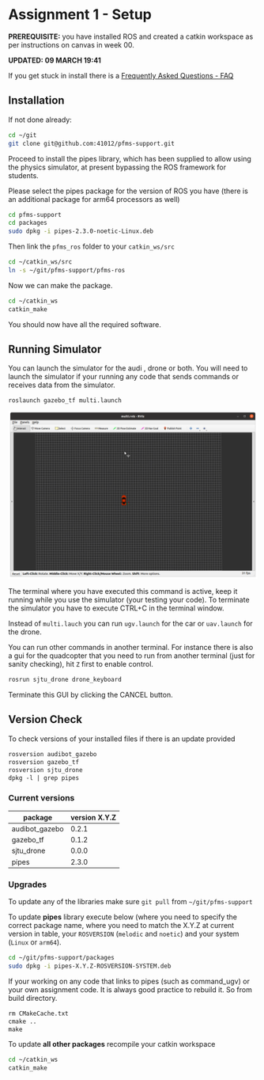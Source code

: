 

Assignment 1 - Setup
=========================

**PREREQUISITE:** you have installed ROS and created a catkin workspace as per instructions on canvas in week 00. 

**UPDATED: 09 MARCH 19:41**

If you get stuck in install there is a [Frequently Asked Questions - FAQ](./FAQ.md)

## Installation

If not done already:

```bash
cd ~/git
git clone git@github.com:41012/pfms-support.git
```

Proceed to install the pipes library, which has been supplied to allow using the physics simulator, at present bypassing the ROS framework for students.

Please select the pipes package for the version of ROS you have (there is an additional package for arm64 processors as well)

```bash
cd pfms-support
cd packages
sudo dpkg -i pipes-2.3.0-noetic-Linux.deb
```

Then link the `pfms_ros` folder to your `catkin_ws/src`

```bash
cd ~/catkin_ws/src
ln -s ~/git/pfms-support/pfms-ros 
```
Now we can make the package.

```bash
cd ~/catkin_ws
catkin_make
```

You should now have all the required software. 

## Running Simulator

You can launch the simulator for the audi , drone or both. You will need to launch the simulator if your running any code that sends commands or receives data from the simulator. 

```
roslaunch gazebo_tf multi.launch
```
<img src="./images/rviz_multi.png" alt="rviz_multi" style="zoom:50%;" />

The terminal where you have executed this command is active, keep it running while you use the simulator (your testing your code). To terminate the simulator you have to execute CTRL+C in the terminal window.

Instead of `multi.lauch` you can run `ugv.launch` for the car or `uav.launch` for the drone.

You can run other commands in another terminal.  For instance there is also a gui for the quadcopter that you need to run from another terminal (just for sanity checking), hit `Z` first to enable control.

```bash
rosrun sjtu_drone drone_keyboard
```

Terminate this GUI by clicking the CANCEL button.

Version Check
-------------------------

To check versions of your installed files if there is an update provided

```
rosversion audibot_gazebo
rosversion gazebo_tf
rosversion sjtu_drone
dpkg -l | grep pipes
```

### Current versions

| package        | version  X.Y.Z |
| -------------- | -------------- |
| audibot_gazebo | 0.2.1          |
| gazebo_tf      | 0.1.2          |
| sjtu_drone     | 0.0.0          |
| pipes          | 2.3.0          |

### Upgrades

To update any of the libraries make sure `git pull` from `~/git/pfms-support`

To update **pipes** library execute below (where you need to specify the correct package name, where you need to match the X.Y.Z at current version in table,  your `ROSVERSION` (`melodic` and `noetic`) and your system (`Linux` or `arm64`).

```bash
cd ~/git/pfms-support/packages
sudo dpkg -i pipes-X.Y.Z-ROSVERSION-SYSTEM.deb
```

If your working on any code that links to pipes (such as command_ugv) or your own assignment code. It is always good practice to rebuild it. So from build directory.

```
rm CMakeCache.txt
cmake ..
make
```

To update **all other packages** recompile your catkin workspace

```bash
cd ~/catkin_ws
catkin_make
```

